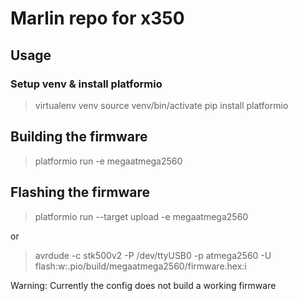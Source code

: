# Marlin repo for x350

## Usage

### Setup venv & install platformio

> virtualenv venv
> source venv/bin/activate
> pip install platformio

## Building the firmware
> platformio run -e megaatmega2560

## Flashing the firmware

> platformio run --target upload -e megaatmega2560

or

> avrdude -c stk500v2 -P /dev/ttyUSB0 -p atmega2560   -U flash:w:.pio/build/megaatmega2560/firmware.hex:i

Warning: Currently the config does not build a working firmware
